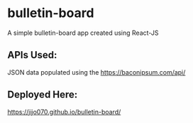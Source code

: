 # bulletin-board
A simple bulletin-board app created using React-JS


## APIs Used: ##
JSON data populated using the https://baconipsum.com/api/

## Deployed Here:
https://jijo070.github.io/bulletin-board/
